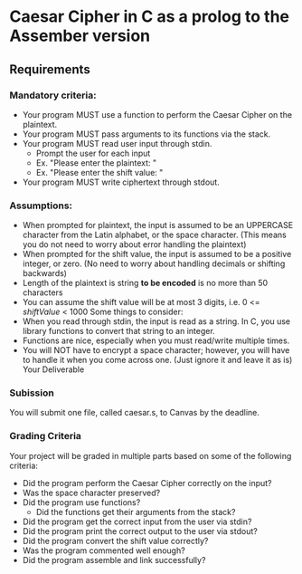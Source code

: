 # Caesar Cipher in C as a prolog to the Assember version

## Requirements

### Mandatory criteria:
- Your program MUST use a function to perform the Caesar Cipher on the plaintext.
- Your program MUST pass arguments to its functions via the stack.
- Your program MUST read user input through stdin.
    - Prompt the user for each input
    - Ex. "Please enter the plaintext: "
    - Ex. "Please enter the shift value: "
- Your program MUST write ciphertext through stdout.

### Assumptions:
- When prompted for plaintext, the input is assumed to be an UPPERCASE character from the Latin alphabet, or the space character. (This means you do not need to worry about error handling the plaintext)
- When prompted for the shift value, the input is assumed to be a positive integer, or zero. (No need to worry about handling decimals or shifting backwards)
- Length of the plaintext is string **to be encoded** is no more than 50 characters
- You can assume the shift value will be at most 3 digits, i.e. 0 <= *shiftValue* < 1000
Some things to consider:
- When you read through stdin, the input is read as a string. In C, you use library functions to convert that string to an integer.
- Functions are nice, especially when you must read/write multiple times.
- You will NOT have to encrypt a space character; however, you will have to handle it
when you come across one. (Just ignore it and leave it as is)
Your Deliverable

### Subission
You will submit one file, called caesar.s, to Canvas by the deadline.

### Grading Criteria
Your project will be graded in multiple parts based on some of the following criteria:
- Did the program perform the Caesar Cipher correctly on the input?
- Was the space character preserved?
- Did the program use functions?
    - Did the functions get their arguments from the stack?
- Did the program get the correct input from the user via stdin?
- Did the program print the correct output to the user via stdout?
- Did the program convert the shift value correctly?
- Was the program commented well enough?
- Did the program assemble and link successfully?